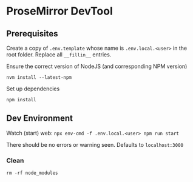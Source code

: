 # ProseMirror DevTool

## Prerequisites
Create a copy of `.env.template` whose name is `.env.local.<user>` in the root folder. Replace all `__fillin__` entries.

Ensure the correct version of NodeJS (and corresponding NPM version)

```
nvm install --latest-npm
```

Set up dependencies
```
npm install
```

## Dev Environment

Watch (start) web:     `npx env-cmd -f .env.local.<user> npm run start`

There should be no errors or warning seen.
Defaults to `localhost:3000`

### Clean

```
rm -rf node_modules
```
